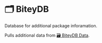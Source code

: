 # 🗂️ BiteyDB
Database for additional package inforamation.

Pulls additional data from [🗃️ BiteyDB Data](https://github.com/NarpIndex/biteydb-data).
